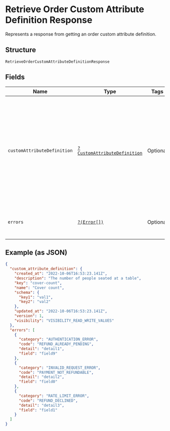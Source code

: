 
# Retrieve Order Custom Attribute Definition Response

Represents a response from getting an order custom attribute definition.

## Structure

`RetrieveOrderCustomAttributeDefinitionResponse`

## Fields

| Name | Type | Tags | Description | Getter | Setter |
|  --- | --- | --- | --- | --- | --- |
| `customAttributeDefinition` | [`?CustomAttributeDefinition`](../../doc/models/custom-attribute-definition.md) | Optional | Represents a definition for custom attribute values. A custom attribute definition<br>specifies the key, visibility, schema, and other properties for a custom attribute. | getCustomAttributeDefinition(): ?CustomAttributeDefinition | setCustomAttributeDefinition(?CustomAttributeDefinition customAttributeDefinition): void |
| `errors` | [`?(Error[])`](../../doc/models/error.md) | Optional | Any errors that occurred during the request. | getErrors(): ?array | setErrors(?array errors): void |

## Example (as JSON)

```json
{
  "custom_attribute_definition": {
    "created_at": "2022-10-06T16:53:23.141Z",
    "description": "The number of people seated at a table",
    "key": "cover-count",
    "name": "Cover count",
    "schema": {
      "key1": "val1",
      "key2": "val2"
    },
    "updated_at": "2022-10-06T16:53:23.141Z",
    "version": 1,
    "visibility": "VISIBILITY_READ_WRITE_VALUES"
  },
  "errors": [
    {
      "category": "AUTHENTICATION_ERROR",
      "code": "REFUND_ALREADY_PENDING",
      "detail": "detail1",
      "field": "field9"
    },
    {
      "category": "INVALID_REQUEST_ERROR",
      "code": "PAYMENT_NOT_REFUNDABLE",
      "detail": "detail2",
      "field": "field0"
    },
    {
      "category": "RATE_LIMIT_ERROR",
      "code": "REFUND_DECLINED",
      "detail": "detail3",
      "field": "field1"
    }
  ]
}
```

